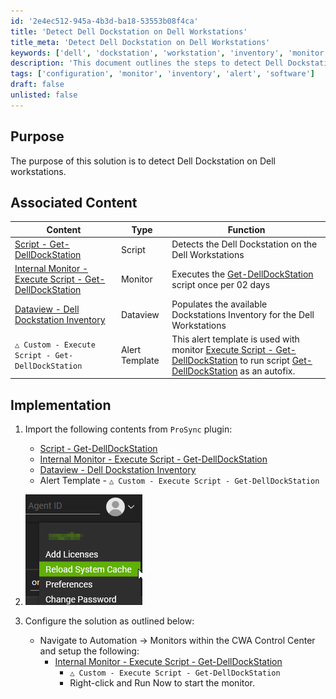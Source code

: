 ```yaml
---
id: '2e4ec512-945a-4b3d-ba18-53553b08f4ca'
title: 'Detect Dell Dockstation on Dell Workstations'
title_meta: 'Detect Dell Dockstation on Dell Workstations'
keywords: ['dell', 'dockstation', 'workstation', 'inventory', 'monitor']
description: 'This document outlines the steps to detect Dell Dockstation on Dell workstations using associated scripts and monitors. It provides a comprehensive guide on implementation and configuration for effective detection and inventory management.'
tags: ['configuration', 'monitor', 'inventory', 'alert', 'software']
draft: false
unlisted: false
---
```

## Purpose

The purpose of this solution is to detect Dell Dockstation on Dell workstations.

## Associated Content

| Content                                                                                 | Type    | Function                                                             |
|-----------------------------------------------------------------------------------------|---------|----------------------------------------------------------------------|
| [Script - Get-DellDockStation](https://proval.itglue.com/DOC-5078775-15073374)       | Script  | Detects the Dell Dockstation on the Dell Workstations               |
| [Internal Monitor - Execute Script - Get-DellDockStation](https://proval.itglue.com/DOC-5078775-15073356) | Monitor | Executes the [Get-DellDockStation](https://proval.itglue.com/DOC-5078775-15073374) script once per 02 days |
| [Dataview - Dell Dockstation Inventory](https://proval.itglue.com/DOC-5078775-15073363) | Dataview | Populates the available Dockstations Inventory for the Dell Workstations |
| `△ Custom - Execute Script - Get-DellDockStation`                                     | Alert Template | This alert template is used with monitor [Execute Script - Get-DellDockStation](https://proval.itglue.com/DOC-5078775-15073356) to run script [Get-DellDockStation](https://proval.itglue.com/DOC-5078775-15073374) as an autofix. |

## Implementation

1. Import the following contents from `ProSync` plugin:
   - [Script - Get-DellDockStation](https://proval.itglue.com/DOC-5078775-15073374)
   - [Internal Monitor - Execute Script - Get-DellDockStation](https://proval.itglue.com/DOC-5078775-15073356)
   - [Dataview - Dell Dockstation Inventory](https://proval.itglue.com/DOC-5078775-15073363)
   - Alert Template - `△ Custom - Execute Script - Get-DellDockStation`

2. ![Image](../../static/img/Dell-DockStation/image_1.png)

3. Configure the solution as outlined below:
   - Navigate to Automation → Monitors within the CWA Control Center and setup the following:
     - [Internal Monitor - Execute Script - Get-DellDockStation](https://proval.itglue.com/DOC-5078775-15073356)
       - `△ Custom - Execute Script - Get-DellDockStation`
       - Right-click and Run Now to start the monitor.






